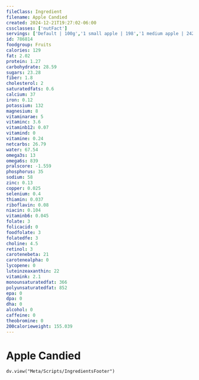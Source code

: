 ```yaml
---
fileClass: Ingredient
filename: Apple Candied
created: 2024-12-21T19:27:02-06:00
cssclasses: ['nutFact']
servings: ['Default | 100g','1 small apple | 198','1 medium apple | 242','1 large apple | 297']
id: 786814
foodgroup: Fruits
calories: 129
fat: 2.02
protein: 1.27
carbohydrate: 28.59
sugars: 23.28
fiber: 1.8
cholesterol: 2
saturatedfats: 0.6
calcium: 37
iron: 0.12
potassium: 132
magnesium: 8
vitaminarae: 5
vitaminc: 3.6
vitaminb12: 0.07
vitamind: 0
vitamine: 0.24
netcarbs: 26.79
water: 67.54
omega3s: 13
omega6s: 839
pralscore: -1.559
phosphorus: 35
sodium: 58
zinc: 0.13
copper: 0.025
selenium: 0.4
thiamin: 0.037
riboflavin: 0.08
niacin: 0.104
vitaminb6: 0.045
folate: 3
folicacid: 0
foodfolate: 3
folatedfe: 3
choline: 4.5
retinol: 3
carotenebeta: 21
carotenealpha: 0
lycopene: 0
luteinzeaxanthin: 22
vitamink: 2.1
monounsaturatedfat: 366
polyunsaturatedfat: 852
epa: 0
dpa: 0
dha: 0
alcohol: 0
caffeine: 0
theobromine: 0
200calorieweight: 155.039
---
```


# Apple Candied

```dataviewjs
dv.view("Meta/Scripts/IngredientsFooter")
```